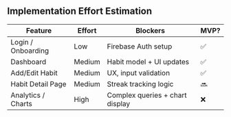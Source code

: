 ## Implementation Effort Estimation

| Feature            | Effort  | Blockers                        | MVP? |
|--------------------|---------|----------------------------------|------|
| Login / Onboarding | Low     | Firebase Auth setup              | ✅   |
| Dashboard          | Medium  | Habit model + UI updates         | ✅   |
| Add/Edit Habit     | Medium  | UX, input validation             | ✅   |
| Habit Detail Page  | Medium  | Streak tracking logic            | 🔜   |
| Analytics / Charts | High    | Complex queries + chart display  | ❌   |